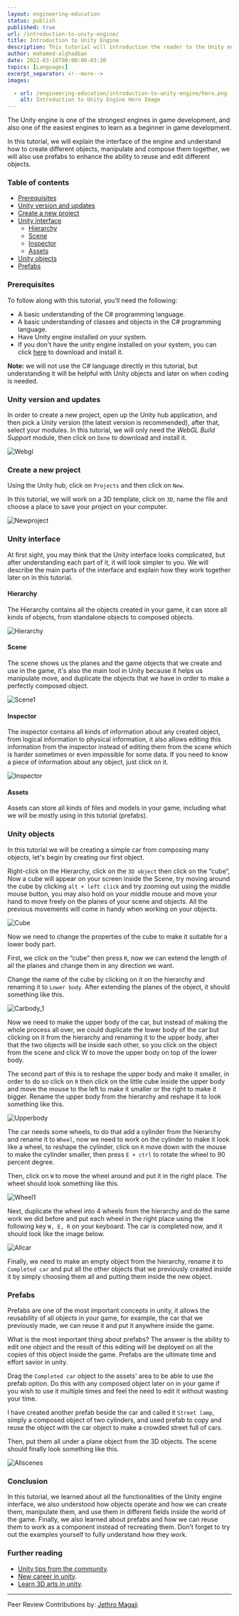 ```yaml
---
layout: engineering-education
status: publish
published: true
url: /introduction-to-unity-engine/
title: Introduction to Unity Engine
description: This tutorial will introduction the reader to the Unity engine, explain the interface of the engine and understand how to create different objects.
author: mohamed-alghadban
date: 2022-03-16T00:00:00-03:30
topics: [Languages]
excerpt_separator: <!--more-->
images:

  - url: /engineering-education/introduction-to-unity-engine/hero.png
    alt: Introduction to Unity Engine Hero Image
---
```

The Unity engine is one of the strongest engines in game development, and also one of the easiest engines to learn as a beginner in game development. 
<!--more-->
In this tutorial, we will explain the interface of the engine and understand how to create different objects, manipulate and compose them together, we will also use prefabs to enhance the ability to reuse and edit different objects.

### Table of contents
- [Prerequisites](#prerequisites)
- [Unity version and updates](#unity-version-and-updates)
- [Create a new project](#create-a-new-project)
- [Unity interface](#unity-interface)
    - [Hierarchy](#hierarchy)
    - [Scene](#scene)
    - [Inspector](#inspector)
    - [Assets](#assets)
- [Unity objects](#unity-objects)
- [Prefabs](#prefabs)

### Prerequisites
To follow along with this tutorial, you’ll need the following:
- A basic understanding of the C# programming language.
- A basic understanding of classes and objects in the C# programming language.
- Have Unity engine installed on your system.
- If you don't have the unity engine installed on your system, you can click [here](https://unity.com/download) to download and install it.

**Note:** we will not use the C# language directly in this tutorial, but understanding it will be helpful with Unity objects and later on when coding is needed.

### Unity version and updates
In order to create a new project, open up the Unity hub application, and then pick a Unity version (the latest version is recommended), after that, select your modules. In this tutorial, we will only need the *WebGL Build Support* module, then click on `Done` to download and install it.

![Webgl](/engineering-education/introduction-to-unity-engine/webgl.png)

### Create a new project
Using the Unity hub, click on `Projects` and then click on `New`. 

In this tutorial, we will work on a 3D template, click on `3D`, name the file and choose a place to save your project on your computer. 

![Newproject](/engineering-education/introduction-to-unity-engine/newproject.png)

### Unity interface
At first sight, you may think that the Unity interface looks complicated, but after understanding each part of it, it will look simpler to you. 
We will describe the main parts of the interface and explain how they work together later on in this tutorial.

#### Hierarchy
The Hierarchy contains all the objects created in your game, it can store all kinds of objects, from standalone objects to composed objects.

![Hierarchy](/engineering-education/introduction-to-unity-engine/hierarchy1.png)

#### Scene
The scene shows us the planes and the game objects that we create and use in the game, it's also the main tool in Unity because it helps us manipulate move, and duplicate the objects that we have in order to make a perfectly composed object.

![Scene1](/engineering-education/introduction-to-unity-engine/scene1.png)

#### Inspector
The inspector contains all kinds of information about any created object, from logical information to physical information, it also allows editing this information from the inspector instead of editing them from the scene which is harder sometimes or even impossible for some data. If you need to know a piece of information about any object, just click on it.

![Inspector](/engineering-education/introduction-to-unity-engine/inspector.png)

#### Assets
Assets can store all kinds of files and models in your game, including what we will be mostly using in this tutorial (prefabs).

### Unity objects
In this tutorial we will be creating a simple car from composing many objects, let's begin by creating our first object. 

Right-click on the Hierarchy, click on the `3D object` then click on the “cube”, Now a cube will appear on your screen inside the Scene, try moving around the cube by clicking `alt + left click` and try zooming out using the middle mouse button, you may also hold on your middle mouse and move your hand to move freely on the planes of your scene and objects. All the previous movements will come in handy when working on your objects.

![Cube](/engineering-education/introduction-to-unity-engine/cube.png)

Now we need to change the properties of the cube to make it suitable for a lower body part. 

First, we click on the “cube” then press `R`, now we can extend the length of all the planes and change them in any direction we want. 

Change the name of the cube by clicking on it on the hierarchy and renaming it to `Lower body`. After extending the planes of the object, it should something like this. 

![Carbody_1](/engineering-education/introduction-to-unity-engine/carbody_1.png)

Now we need to make the upper body of the car, but instead of making the whole process all over, we could duplicate the lower body of the car but clicking on it from the hierarchy and renaming it to the upper body, after that the two objects will be inside each other, so you click on the object from the scene and click W to move the upper body on top of the lower body.

The second part of this is to reshape the upper body and make it smaller, in order to do so click on `R` then click on the little cube inside the upper body and move the mouse to the left to make it smaller or the right to make it bigger. Rename the upper body from the hierarchy and reshape it to look something like this.

![Upperbody](/engineering-education/introduction-to-unity-engine/upperbody.png)

The car needs some wheels, to do that add a cylinder from the hierarchy and rename it to `Wheel`, now we need to work on the cylinder to make it look like a wheel, to reshape the cylinder, click on `R` move down with the mouse to make the cylinder smaller, then press `E + ctrl` to rotate the wheel to 90 percent degree. 

Then, click on `W` to move the wheel around and put it in the right place. The wheel should look something like this.

![Wheel1](/engineering-education/introduction-to-unity-engine/wheel1.png)

Next, duplicate the wheel into 4 wheels from the hierarchy and do the same work we did before and put each wheel in the right place using the following key `W, E, R` on your keyboard. The car is completed now, and it should look like the image below.

![Allcar](/engineering-education/introduction-to-unity-engine/allcar.png)

Finally, we need to make an empty object from the hierarchy, rename it to `Completed car`  and put all the other objects that we previously created inside it by simply choosing them all and putting them inside the new object.

### Prefabs
Prefabs are one of the most important concepts in unity, it allows the reusability of all objects in your game, for example, the car that we previously made, we can reuse it and put it anywhere inside the game. 

What is the most important thing about prefabs? The answer is the ability to edit one object and the result of this editing will be deployed on all the copies of this object inside the game. Prefabs are the ultimate time and effort savior in unity.

Drag the `Completed car` object to the assets' area to be able to use the prefab option. Do this with any composed object later on in your game if you wish to use it multiple times and feel the need to edit it without wasting your time.

I have created another prefab beside the car and called it `Street lamp`, simply a composed object of two cylinders, and used prefab to copy and reuse the object with the car object to make a crowded street full of cars. 

Then, put them all under a plane object from the 3D objects. The scene should finally look something like this.

![Allscenes](/engineering-education/introduction-to-unity-engine/allscenes.png)

### Conclusion
In this tutorial, we learned about all the functionalities of the Unity engine interface, we also understood how objects operate and how we can create them, manipulate them, and use them in different fields inside the world of the game. Finally, we also learned about prefabs and how we can reuse them to work as a component instead of recreating them. Don't forget to try out the examples yourself to fully understand how they work.

### Further reading
- [Unity tips from the community](https://blog.unity.com/technology/become-a-better-unity-developer-with-these-tips-from-the-community).
- [New career in unity](https://blog.unity.com/technology/new-career-pathways-help-you-break-into-the-gaming-and-tech-industries).
- [Learn 3D arts in unity](https://blog.unity.com/technology/learn-3d-art-optimization-for-mobile-with-arm).

---
Peer Review Contributions by: [Jethro Magaji](/engineering-education/authors/jethro-magaji/)
